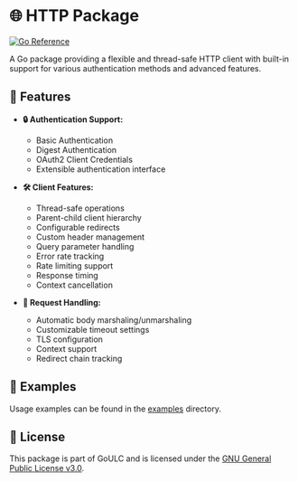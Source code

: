 # 🌐 HTTP Package

[![Go Reference](https://pkg.go.dev/badge/gitlab.com/iglou.eu/goulc/http.svg)](https://pkg.go.dev/gitlab.com/iglou.eu/goulc/http)

A Go package providing a flexible and thread-safe HTTP client with built-in support for various authentication methods and advanced features.

## 🎯 Features

- **🔒 Authentication Support:**
  - Basic Authentication
  - Digest Authentication
  - OAuth2 Client Credentials
  - Extensible authentication interface

- **🛠️ Client Features:**
  - Thread-safe operations
  - Parent-child client hierarchy
  - Configurable redirects
  - Custom header management
  - Query parameter handling
  - Error rate tracking
  - Rate limiting support
  - Response timing
  - Context cancellation

- **🔄 Request Handling:**
  - Automatic body marshaling/unmarshaling
  - Customizable timeout settings
  - TLS configuration
  - Context support
  - Redirect chain tracking

## 📝 Examples

Usage examples can be found in the [examples](../examples/http) directory.   

## 📜 License

This package is part of GoULC and is licensed under the [GNU General Public License v3.0](https://www.gnu.org/licenses/gpl-3.0).
